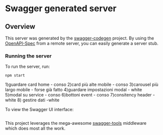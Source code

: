 # Swagger generated server

## Overview
This server was generated by the [swagger-codegen](https://github.com/swagger-api/swagger-codegen) project.  By using the [OpenAPI-Spec](https://github.com/OAI/OpenAPI-Specification) from a remote server, you can easily generate a server stub.

### Running the server
To run the server, run:

```
npm start
```
1)guardare card home - conso
2)card più alte mobile - conso 
3)carousel più largo mobile - forse già fatto
4)guardare impostazioni modal - white
5)modal su service - conso
6)bottoni event - conso
7)consitency header -white 
8) gestire dati -white

To view the Swagger UI interface:

```
```

This project leverages the mega-awesome [swagger-tools](https://github.com/apigee-127/swagger-tools) middleware which does most all the work.
